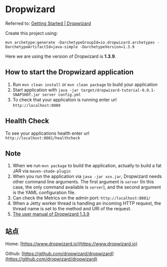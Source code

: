 # Dropwizard

Referred to: [Getting Started | Dropwizard](https://www.dropwizard.io/1.3.9/docs/getting-started.html) 

Create this project using:

```
mvn archetype:generate -DarchetypeGroupId=io.dropwizard.archetypes -DarchetypeArtifactId=java-simple -DarchetypeVersion=1.3.9
```

Here we are using the version of Dropwizard is **1.3.9**.

How to start the Dropwizard application
---

1. Run `mvn clean install` or `mvn clean package` to build your application
1. Start application with `java -jar target/dropwizard-tutorial-0.0.1-SNAPSHOT.jar server config.yml`
1. To check that your application is running enter url `http://localhost:8080`

Health Check
---

To see your applications health enter url `http://localhost:8081/healthcheck`

Note
---
1. When we run `mvn package` to build the application, actually to build a fat JAR via `maven-shade-plugin`
1. When you run the application via `java -jar xxx.jar`, Dropwizard needs other command line arguments. The first argument is `server` (In this case, the only command available is `server`), and the second argument is the YAML configuration file.
1. Can check the Metrics on the admin port: `http://localhost:8081/`
1. When a Jetty worker thread is handling an incoming HTTP request, the thread name is set to the method and URI of the request.
1. [The user manual of Dropwizard 1.3.9](https://www.dropwizard.io/1.3.9/docs/manual/index.html#manual-index)

站点
---
Home: [https://www.dropwizard.io](https://www.dropwizard.io)

Github: [https://github.com/dropwizard/dropwizard](https://github.com/dropwizard/dropwizard)



